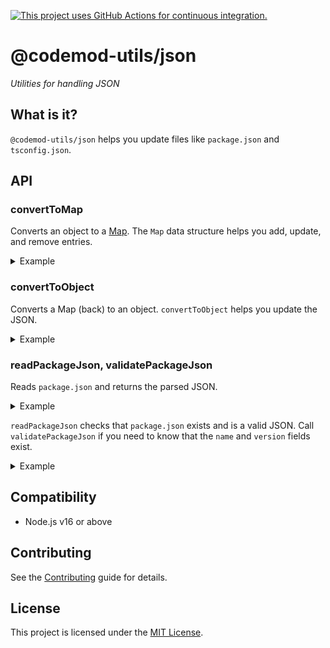 [![This project uses GitHub Actions for continuous integration.](https://github.com/ijlee2/codemod-utils/actions/workflows/ci.yml/badge.svg)](https://github.com/ijlee2/codemod-utils/actions/workflows/ci.yml)

# @codemod-utils/json

_Utilities for handling JSON_


## What is it?

`@codemod-utils/json` helps you update files like `package.json` and `tsconfig.json`.


## API

### convertToMap

Converts an object to a [Map](https://developer.mozilla.org/docs/Web/JavaScript/Reference/Global_Objects/Map). The `Map` data structure helps you add, update, and remove entries.

<details>

<summary>Example</summary>

```js
import { convertToMap } from '@codemod-utils/json';

function updateDependencies(packageJson) {
  const dependencies = convertToMap(packageJson['dependencies']);

  const packagesToDelete = [
    '@embroider/macros',
    'ember-auto-import',
    'ember-cli-babel',
    'ember-cli-htmlbars',
  ];

  packagesToDelete.forEach((packageName) => {
    dependencies.delete(packageName);
  });
}
```

</details>


### convertToObject

Converts a Map (back) to an object. `convertToObject` helps you update the JSON.

<details>

<summary>Example</summary>

```js
import { convertToMap, convertToObject } from '@codemod-utils/json';

function updateDependencies(packageJson) {
  const dependencies = convertToMap(packageJson['dependencies']);

  const packagesToDelete = [
    '@embroider/macros',
    'ember-auto-import',
    'ember-cli-babel',
    'ember-cli-htmlbars',
  ];

  packagesToDelete.forEach((packageName) => {
    dependencies.delete(packageName);
  });

  packageJson['dependencies'] = convertToObject(dependencies);
}
```

</details>


### readPackageJson, validatePackageJson

Reads `package.json` and returns the parsed JSON.

<details>

<summary>Example</summary>

```js
import { readPackageJson } from '@codemod-utils/json';

const { dependencies, devDependencies } = readPackageJson({
  projectRoot: '__projectRoot__',
});

const projectDependencies = new Map([
  ...Object.entries(dependencies ?? {}),
  ...Object.entries(devDependencies ?? {}),
]);

const hasTypeScript = projectDependencies.has('typescript');
```

</details>

`readPackageJson` checks that `package.json` exists and is a valid JSON. Call `validatePackageJson` if you need to know that the `name` and `version` fields exist.

<details>

<summary>Example</summary>

```js
import { readPackageJson, validatePackageJson } from '@codemod-utils/json';

const packageJson = readPackageJson({
  projectRoot: '__projectRoot__',
});

validatePackageJson(packageJson);

const { name, version } = packageJson;
```

</details>


## Compatibility

- Node.js v16 or above


## Contributing

See the [Contributing](../../CONTRIBUTING.md) guide for details.


## License

This project is licensed under the [MIT License](LICENSE.md).
